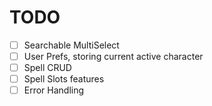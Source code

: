 # TODO

- [ ] Searchable MultiSelect
- [ ] User Prefs, storing current active character
- [ ] Spell CRUD
- [ ] Spell Slots features
- [ ] Error Handling
